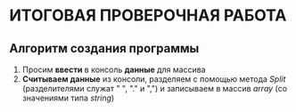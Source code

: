 # **ИТОГОВАЯ ПРОВЕРОЧНАЯ РАБОТА**
## **Алгоритм создания программы**
1. Просим **ввести** в консоль **данные** для массива
2. **Считываем данные** из консоли, разделяем с помощью метода *Split* (разделителями служат " ", "." и ",") и записываем в массив *array* (со значениями типа *string*)